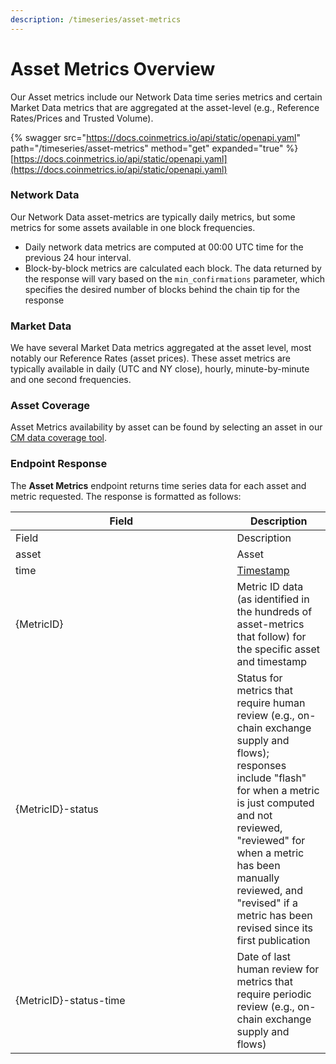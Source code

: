 ```yaml
---
description: /timeseries/asset-metrics
---
```


# Asset Metrics Overview

Our Asset metrics include our Network Data time series metrics and certain Market Data metrics that are aggregated at the asset-level (e.g., Reference Rates/Prices and Trusted Volume).&#x20;

[comment]: <> ({% swagger src="api/openapi.yaml" path="/timeseries/asset-metrics" method="get" %} api/openapi.yaml {% endswagger %})
{% swagger src="https://docs.coinmetrics.io/api/static/openapi.yaml" path="/timeseries/asset-metrics" method="get" expanded="true" %}
[https://docs.coinmetrics.io/api/static/openapi.yaml](https://docs.coinmetrics.io/api/static/openapi.yaml)

### Network Data

Our Network Data asset-metrics are typically daily metrics, but some metrics for some assets available in one block frequencies. &#x20;

* Daily network data metrics are computed at 00:00 UTC time for the previous 24 hour interval.  &#x20;
* Block-by-block metrics are calculated each block. The data returned by the response will vary based on the `min_confirmations` parameter, which specifies the desired number of blocks behind the chain tip for the response

### Market Data

We have several Market Data metrics aggregated at the asset level, most notably our Reference Rates (asset prices).  These asset metrics are typically available in daily (UTC and NY close), hourly, minute-by-minute and one second frequencies. &#x20;

### Asset Coverage

Asset Metrics availability by asset can be found by selecting an asset in our [CM data coverage tool](https://coverage.coinmetrics.io/assets).&#x20;

### Endpoint Response

The **Asset Metrics** endpoint returns time series data for each asset and metric requested.  The response is formatted as follows:

<table data-header-hidden><thead><tr><th width="338.5">Field</th><th>Description</th></tr></thead><tbody><tr><td>Field</td><td>Description</td></tr><tr><td>asset</td><td>Asset</td></tr><tr><td>time</td><td><a href="../api.md#timestamps">Timestamp</a></td></tr><tr><td>{MetricID}</td><td>Metric ID data (as identified in the hundreds of asset-metrics that follow) for the specific asset and timestamp </td></tr><tr><td>{MetricID}-status</td><td>Status for metrics that require human review (e.g., on-chain exchange supply and flows); responses include "flash" for when a metric is just computed and not reviewed, "reviewed" for when a metric has been manually reviewed, and "revised" if a metric has been revised since its first publication </td></tr><tr><td>{MetricID}-status-time</td><td>Date of last human review for metrics that require periodic review (e.g., on-chain exchange supply and flows)</td></tr></tbody></table>


